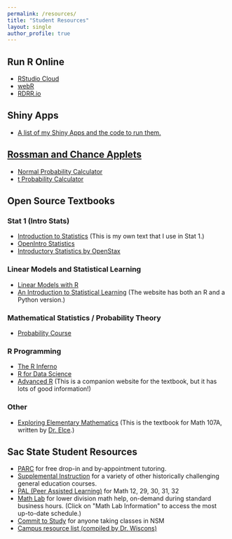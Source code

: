 ```yaml
---
permalink: /resources/
title: "Student Resources"
layout: single
author_profile: true
---
```


## Run R Online

- [RStudio Cloud](https://rstudio.cloud/projects)
- [webR](https://webr.r-wasm.org/latest/)
- [RDRR.io](https://rdrr.io/snippets/)

## Shiny Apps
- <a href="https://lgpperry.github.io/teaching/shinyapps/">A list of my Shiny Apps and the code to run them.</a>

## [Rossman and Chance Applets](https://www.rossmanchance.com/applets/index2021.html)

- [Normal Probability Calculator](http://www.rossmanchance.com/applets/2021/normcalc/NormCalc.html)
- [t Probability Calculator](http://www.rossmanchance.com/applets/2021/tcalc/tCalc.htm)

## Open Source Textbooks

### Stat 1 (Intro Stats)

- [Introduction to Statistics](https://lgpperry.github.io/IntroStats/) (This is my own text that I use in Stat 1.)
- [OpenIntro Statistics](https://leanpub.com/openintro-statistics)
- [Introductory Statistics by OpenStax](https://openstax.org/details/books/introductory-statistics)

### Linear Models and Statistical Learning

- [Linear Models with R](https://www.utstat.toronto.edu/~brunner/books/LinearModelsWithR.pdf)
- [An Introduction to Statistical Learning](https://www.statlearning.com/) (The website has both an R and a Python version.)

### Mathematical Statistics / Probability Theory 

- [Probability Course](http://www.probabilitycourse.com/) 

### R Programming

- [The R Inferno](https://www.burns-stat.com/pages/Tutor/R_inferno.pdf)
- [R for Data Science](https://r4ds.had.co.nz/introduction.html)
- [Advanced R](http://adv-r.had.co.nz/) (This is a companion website for the textbook, but it has lots of good information!)

### Other

- [Exploring Elementary Mathematics](https://lgpperry.github.io/teaching/Math107Book.pdf) (This is the textbook for Math 107A, written by [Dr. Elce](https://www.csus.edu/faculty/e/kelce/).) 

## Sac State Student Resources

- [PARC](https://www.csus.edu/center/peer-academic-resource/) for free drop-in and by-appointment tutoring.
- [Supplemental Instruction](https://www.csus.edu/student-affairs/centers-programs/peer-academic-resource/supplemental-instruction.html) for a variety of other historically challenging general education courses.
- [PAL (Peer Assisted Learning)](https://www.csus.edu/college/natural-sciences-mathematics/peer-assisted-learning-program-pal/) for Math 12, 29, 30, 31, 32
- [Math Lab](https://www.csus.edu/college/natural-sciences-mathematics/mathematics-statistics/) for lower division math help, on-demand during standard business hours. (Click on "Math Lab Information" to access the most up-to-date schedule.)
- [Commit to Study](https://www.csus.edu/college/natural-sciences-mathematics/center-science-math-success/commit-study.html) for anyone taking classes in NSM
- [Campus resource list (compiled by Dr. Wiscons)](http://webpages.csus.edu/wiscons/more/SacStateCampusResources.html)
